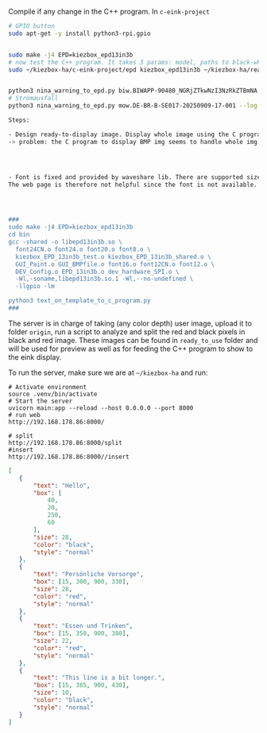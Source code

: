

Compile if any change in the C++ program. In `c-eink-project`
```bash
# GPIO button
sudo apt-get -y install python3-rpi.gpio


sudo make -j4 EPD=kiezbox_epd13in3b
# now test the C++ program. It takes 3 params: model, paths to black-white and red-white images.
sudo ~/kiezbox-ha/c-eink-project/epd kiezbox_epd13in3b ~/kiezbox-ha/ready_to_use/static1_black_white.bmp ~/kiezbox-ha/ready_to_use/static1_red_white.bmp


python3 nina_warning_to_epd.py biw.BIWAPP-90480_NGRjZTkwNzI3NzRkZTBmNA --log-level DEBUG --use-local-json
# Stromausfall
python3 nina_warning_to_epd.py mow.DE-BR-B-SE017-20250909-17-001 --log-level DEBUG --use-local-json
```

```bash
Steps:

- Design ready-to-display image. Display whole image using the C program.
-> problem: the C program to display BMP img seems to handle whole img badly. Small detail and text can be displayed with missing parts.




- Font is fixed and provided by waveshare lib. There are supported size:.
The web page is therefore not helpful since the font is not available. That website is largely irrelevant if plotting img directly doesn't work.




###
sudo make -j4 EPD=kiezbox_epd13in3b
cd bin
gcc -shared -o libepd13in3b.so \
  font24CN.o font24.o font20.o font8.o \
  kiezbox_EPD_13in3b_test.o kiezbox_EPD_13in3b_shared.o \
  GUI_Paint.o GUI_BMPfile.o font16.o font12CN.o font12.o \
  DEV_Config.o EPD_13in3b.o dev_hardware_SPI.o \
  -Wl,-soname,libepd13in3b.so.1 -Wl,--no-undefined \
  -llgpio -lm

python3 text_on_template_to_c_program.py
###


```
The server is in charge of taking (any color depth) user image, upload it to folder `origin`, run a script to analyze and split the red and black pixels in black and red image.
These images can be found in `ready_to_use` folder and will be used for preview as well as for feeding the C++ program to show to the eink display.

To run the server, make sure we are at `~/kiezbox-ha` and run:
```
# Activate environment
source .venv/bin/activate
# Start the server
uvicorn main:app --reload --host 0.0.0.0 --port 8000
# run web
http://192.168.178.86:8000/

# split
http://192.168.178.86:8000/split
#insert
http://192.168.178.86:8000//insert

```
 

 ```json
 [
    {
        "text": "Hello",
        "box": [
            40,
            20,
            250,
            60
        ],
        "size": 28,
        "color": "black",
        "style": "normal"
    },
    {
        "text": "Persönliche Vorsorge",
        "box": [15, 300, 900, 330],
        "size": 28,
        "color": "red",
        "style": "normal"
    },
    {
        "text": "Essen und Trinken",
        "box": [15, 350, 900, 380],
        "size": 22,
        "color": "red",
        "style": "normal"
    },
    {
        "text": "This line is a bit longer.",
        "box": [15, 385, 900, 430],
        "size": 10,
        "color": "black",
        "style": "normal"
    }
]
```